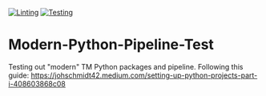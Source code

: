 [![Linting](https://github.com/GuyNguyen/Modern-Python-Pipeline-Test/actions/workflows/lint.yml/badge.svg?branch=main)](https://github.com/GuyNguyen/Modern-Python-Pipeline-Test/actions/workflows/lint.yml)
[![Testing](https://github.com/GuyNguyen/Modern-Python-Pipeline-Test/actions/workflows/test.yml/badge.svg?branch=main)](https://github.com/GuyNguyen/Modern-Python-Pipeline-Test/actions/workflows/test.yml)

# Modern-Python-Pipeline-Test
Testing out "modern" TM Python packages and pipeline. Following this guide:
https://johschmidt42.medium.com/setting-up-python-projects-part-i-408603868c08